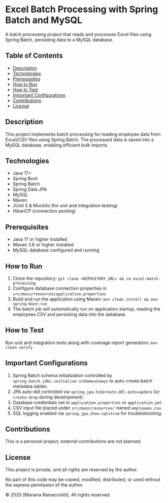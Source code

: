# Excel Batch Processing with Spring Batch and MySQL

A batch processing project that reads and processes Excel files using Spring Batch, persisting data to a MySQL database.

## Table of Contents

- [Description](#description)  
- [Technologies](#technologies)  
- [Prerequisites](#prerequisites)  
- [How to Run](#how-to-run)  
- [How to Test](#how-to-test)  
- [Important Configurations](#important-configurations)  
- [Contributions](#contributions)  
- [License](#license)  

## Description

This project implements batch processing for reading employee data from Excel/CSV files using Spring Batch. The processed data is saved into a MySQL database, enabling efficient bulk imports.

## Technologies

- Java 17+  
- Spring Boot  
- Spring Batch  
- Spring Data JPA  
- MySQL  
- Maven  
- JUnit 5 & Mockito (for unit and integration testing)  
- HikariCP (connection pooling)  

## Prerequisites

- Java 17 or higher installed
- Maven 3.6 or higher installed
- MySQL database configured and running

## How to Run

1) Clone the repository: `git clone <REPOSITORY_URL> && cd excel-batch-processing`
2) Configure database connection properties in `src/main/resources/application.properties`
3) Build and run the application using Maven: `mvn clean install && mvn spring-boot:run`
4) The batch job will automatically run on application startup, reading the employees CSV and persisting data into the database.

## How to Test

Run unit and integration tests along with coverage report generation: `mvn clean verify`

## Important Configurations

1) Spring Batch schema initialization controlled by `spring.batch.jdbc.initialize-schema=always` to auto-create batch metadata tables.
2) JPA auto-ddl controlled via `spring.jpa.hibernate.ddl-auto=update` (or `create-drop` during development).
3) Database credentials set in `application.properties` or `application.yml`.
4) CSV input file placed under `src/main/resources/` named `employees.csv`.
5) SQL logging enabled via `spring.jpa.show-sql=true` for troubleshooting.

## Contributions

This is a personal project; external contributions are not planned.

## License

This project is private, and all rights are reserved by the author.

No part of this code may be copied, modified, distributed, or used without the express permission of the author.

© 2025 [Mariana Ramacciotti]. All rights reserved.

